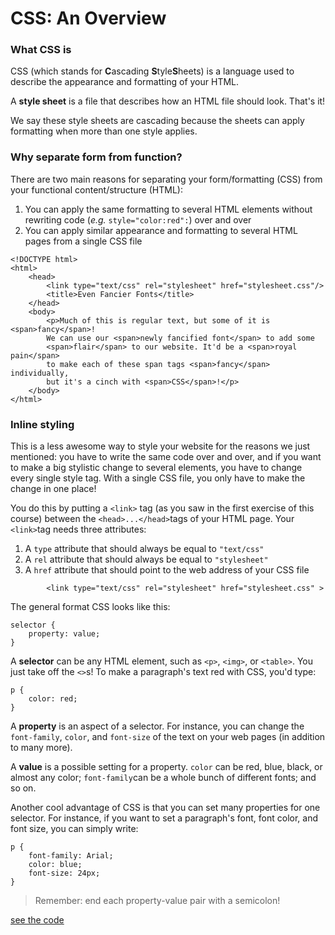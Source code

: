# CSS: An Overview

### **What CSS is**

CSS \(which stands for **C**ascading **S**tyle**S**heets\) is a language used to describe the appearance and formatting of your HTML.

A **style sheet** is a file that describes how an HTML file should look. That's it!

We say these style sheets are cascading because the sheets can apply formatting when more than one style applies.

### **Why separate form from function?**

There are two main reasons for separating your form\/formatting \(CSS\) from your functional content\/structure \(HTML\):

1. You can apply the same formatting to several HTML elements without rewriting code \(_e.g._ `style="color:red":`\) over and over
2. You can apply similar appearance and formatting to several HTML pages from a single CSS file

```
<!DOCTYPE html>
<html>
    <head>
        <link type="text/css" rel="stylesheet" href="stylesheet.css"/>
        <title>Even Fancier Fonts</title>
    </head>
    <body>
        <p>Much of this is regular text, but some of it is <span>fancy</span>!
        We can use our <span>newly fancified font</span> to add some
        <span>flair</span> to our website. It'd be a <span>royal pain</span> 
        to make each of these span tags <span>fancy</span> individually,
        but it's a cinch with <span>CSS</span>!</p>
    </body>
</html>
```

### **Inline styling**

This is a less awesome way to style your website for the reasons we just mentioned: you have to write the same code over and over, and if you want to make a big stylistic change to several elements, you have to change every single style tag. With a single CSS file, you only have to make the change in one place!

You do this by putting a `<link>` tag \(as you saw in the first exercise of this course\) between the `<head>...</head>`tags of your HTML page. Your `<link>`tag needs three attributes:

1. A `type` attribute that should always be equal to `"text/css"`
2. A `rel` attribute that should always be equal to `"stylesheet"`
3. A `href` attribute that should point to the web address of your CSS file

```
        <link type="text/css" rel="stylesheet" href="stylesheet.css" >
```

The general format CSS looks like this:

```
selector {
    property: value;
}
```

A **selector** can be any HTML element, such as `<p>`, `<img>`, or `<table>`. You just take off the `<>`s! To make a paragraph's text red with CSS, you'd type:

```
p {
    color: red;
}
```

A **property** is an aspect of a selector. For instance, you can change the `font-family`, `color`, and `font-size` of the text on your web pages \(in addition to many more\).

A **value** is a possible setting for a property. `color` can be red, blue, black, or almost any color; `font-family`can be a whole bunch of different fonts; and so on.

Another cool advantage of CSS is that you can set many properties for one selector. For instance, if you want to set a paragraph's font, font color, and font size, you can simply write:

```
p {
    font-family: Arial;
    color: blue;
    font-size: 24px;
}
```

> Remember: end each property-value pair with a semicolon!



[see the code](https://denishromenko.gitbooks.io/codeacademy_doc/content/introduction_to_css/ex1.html)

